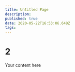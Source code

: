 ```yaml
---
title: Untitled Page
description: 
published: true
date: 2020-05-22T16:53:06.648Z
tags: 
---
```


# 2
Your content here